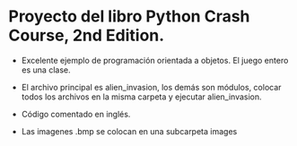 # Proyecto del libro Python Crash Course, 2nd Edition.


- Excelente ejemplo de programación orientada a objetos. El juego entero es una clase.

- El archivo principal es alien_invasion, los demás son módulos, colocar todos los archivos en la misma carpeta y ejecutar alien_invasion.

- Código comentado en inglés.

- Las imagenes .bmp se colocan en una subcarpeta images
